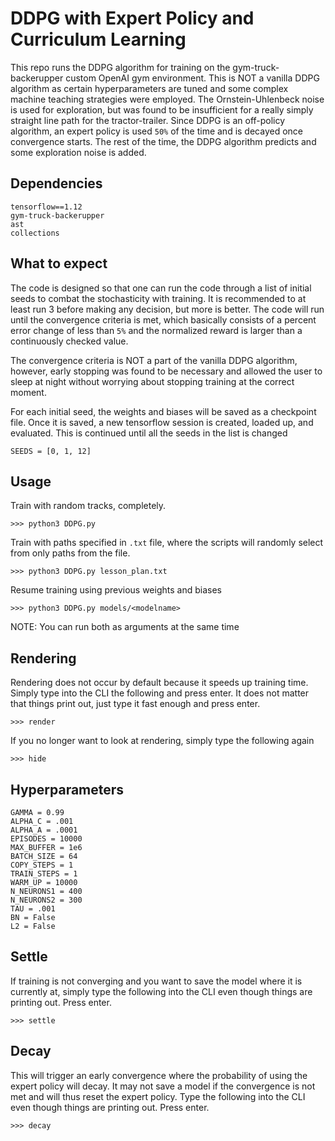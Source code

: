 # DDPG with Expert Policy and Curriculum Learning

This repo runs the DDPG algorithm for training on the gym-truck-backerupper custom OpenAI gym environment. This is NOT a vanilla DDPG algorithm as certain hyperparameters are tuned and some complex machine teaching strategies were employed. The Ornstein-Uhlenbeck noise is used for exploration, but was found to be insufficient for a really simply straight line path for the tractor-trailer. Since DDPG is an off-policy algorithm, an expert policy is used `50%` of the time and is decayed once convergence starts. The rest of the time, the DDPG algorithm predicts and some exploration noise is added.

## Dependencies

```
tensorflow==1.12
gym-truck-backerupper
ast
collections
```

## What to expect

The code is designed so that one can run the code through a list of initial seeds to combat the stochasticity with training. It is recommended to at least run 3 before making any decision, but more is better. The code will run until the convergence criteria is met, which basically consists of a percent error change of less than `5%` and the normalized reward is larger than a continuously checked value. 

The convergence criteria is NOT a part of the vanilla DDPG algorithm, however, early stopping was found to be necessary and allowed the user to sleep at night without worrying about stopping training at the correct moment.

For each initial seed, the weights and biases will be saved as a checkpoint file. Once it is saved, a new tensorflow session is created, loaded up, and evaluated. This is continued until all the seeds in the list is changed

```
SEEDS = [0, 1, 12]
```

## Usage

Train with random tracks, completely.
```
>>> python3 DDPG.py
```

Train with paths specified in `.txt` file, where the scripts will randomly select from only paths from the file.

```
>>> python3 DDPG.py lesson_plan.txt
```

Resume training using previous weights and biases

```
>>> python3 DDPG.py models/<modelname>
```

NOTE: You can run both as arguments at the same time

## Rendering

Rendering does not occur by default because it speeds up training time. Simply type into the CLI the following and press enter. It does not matter that things print out, just type it fast enough and press enter.

```
>>> render
```

If you no longer want to look at rendering, simply type the following again

```
>>> hide
```

## Hyperparameters
```
GAMMA = 0.99
ALPHA_C = .001
ALPHA_A = .0001
EPISODES = 10000
MAX_BUFFER = 1e6
BATCH_SIZE = 64
COPY_STEPS = 1
TRAIN_STEPS = 1
WARM_UP = 10000
N_NEURONS1 = 400
N_NEURONS2 = 300
TAU = .001
BN = False
L2 = False
```

## Settle

If training is not converging and you want to save the model where it is currently at, simply type the following into the CLI even though things are printing out. Press enter.

```
>>> settle
```


## Decay
This will trigger an early convergence where the probability of using the expert policy will decay. It may not save a model if the convergence is not met and will thus reset the expert policy. Type the following into the CLI even though things are printing out. Press enter.

```
>>> decay
```


